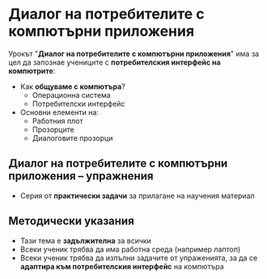 # Диалог на потребителите с компютърни приложения

Урокът "**Диалог на потребителите с компютърни приложения**" има за цел да запознае учениците с **потребителския интерфейс на компютрите**:
 - Как **общуваме с компютъра**?
   - Операционна система
   - Потребителски интерфейс
 - Основни елементи на:
   - Работния плот
   - Прозорците
   - Диалоговите прозорци

## Диалог на потребителите с компютърни приложения – упражнения
  - Серия от **практически задачи** за прилагане на научения материал

## Методически указания
  - Тази тема е **задължителна** за всички
  - Всеки ученик трябва да има работна среда (например лаптоп)
  - Всеки ученик трябва да изпълни задачите от упраженията, за да се **адаптира към потребителския интерфейс** на компютъра
